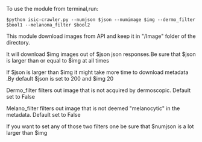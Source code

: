 To use the module from terminal,run:

```shell script
$python isic-crawler.py --numjson $json --numimage $img --dermo_filter $bool1 --melanoma_filter $bool2
```

This module download images from API and keep it in "/Image" folder of the directory.

It will download $img images out of $json json responses.Be sure that $json is larger than or equal to $img at all times

If $json is larger than $img it might take more time to download metadata .By default $json is set to 200 and $img 20

Dermo_filter filters out image that is not acquired by dermoscopic. Default set to False

Melano_filter filters out image that is not deemed "melanocytic" in the metadata. Default set to False

If you want to set any of those two filters one be sure that $numjson is a lot larger than $img

